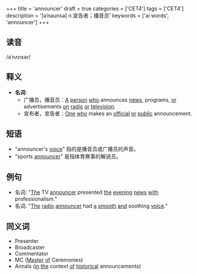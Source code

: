 +++
title = 'announcer'
draft = true
categories = ['CET4']
tags = ['CET4']
description = '[əˈnaunsə] n.宣告者；播音员'
keywords = ['ai words', 'announcer']
+++

## 读音
/əˈnʌnsər/

## 释义
- **名词**: 
   - 广播员，播音员：[A](/zh/post/a/) [person](/zh/post/person/) [who](/zh/post/who/) announces [news](/zh/post/news/), programs, [or](/zh/post/or/) advertisements [on](/zh/post/on/) [radio](/zh/post/radio/) [or](/zh/post/or/) [television](/zh/post/television/).
   - 宣布者，宣告者：[One](/zh/post/one/) [who](/zh/post/who/) makes an [official](/zh/post/official/) [or](/zh/post/or/) [public](/zh/post/public/) announcement.

## 短语
- "announcer's [voice](/zh/post/voice/)" 指的是播音员或广播员的声音。
- "sports [announcer](/zh/post/announcer/)" 是指体育赛事的解说员。

## 例句
- 名词: "[The](/zh/post/the/) TV [announcer](/zh/post/announcer/) presented [the](/zh/post/the/) [evening](/zh/post/evening/) [news](/zh/post/news/) [with](/zh/post/with/) professionalism."
- 名词: "[The](/zh/post/the/) [radio](/zh/post/radio/) [announcer](/zh/post/announcer/) had [a](/zh/post/a/) [smooth](/zh/post/smooth/) [and](/zh/post/and/) soothing [voice](/zh/post/voice/)."

## 同义词
- Presenter
- Broadcaster
- Commentator
- MC ([Master](/zh/post/master/) [of](/zh/post/of/) Ceremonies)
- Annals ([in](/zh/post/in/) [the](/zh/post/the/) context [of](/zh/post/of/) [historical](/zh/post/historical/) announcements)
